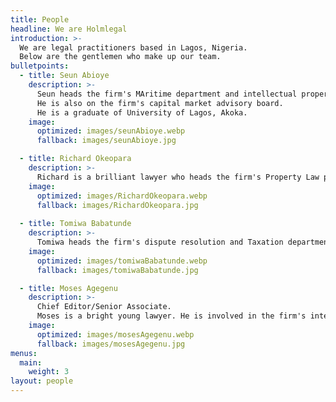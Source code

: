 ```yaml
---
title: People
headline: We are Holmlegal
introduction: >-
  We are legal practitioners based in Lagos, Nigeria.
  Below are the gentlemen who make up our team.
bulletpoints:
  - title: Seun Abioye
    description: >-
      Seun heads the firm's MAritime department and intellectual property practice.
      He is also on the firm's capital market advisory board.
      He is a graduate of University of Lagos, Akoka.
    image:
      optimized: images/seunAbioye.webp
      fallback: images/seunAbioye.jpg

  - title: Richard Okeopara
    description: >-
      Richard is a brilliant lawyer who heads the firm's Property Law practice, and has vast experience in Telecommunications and Entertainment Law. He is also on the firm's aadvisory board on Taxation and Policy. Richard is a graduate of University of Lagos, Akoka.
    image:
      optimized: images/RichardOkeopara.webp
      fallback: images/RichardOkeopara.jpg
  
  - title: Tomiwa Babatunde
    description: >-
      Tomiwa heads the firm's dispute resolution and Taxation department. He is on the firm's infrastructure advisory board and also a key player in corporate and commercial practices. He is a graduate of University of Lagos, Akoka.
    image:
      optimized: images/tomiwaBabatunde.webp
      fallback: images/tomiwaBabatunde.jpg

  - title: Moses Agegenu
    description: >-
      Chief Editor/Senior Associate.
      Moses is a bright young lawyer. He is involved in the firm's intellectual property practice and has particular interests in Fashion Law and Entertainment. He is also the Chief Editor of the Holm Legal journal. Moses is on the advisory board on real estate and property development. Moses is a graduate of Olabisi Onobanjo University, Ago Iwoye, Ogun State.
    image:
      optimized: images/mosesAgegenu.webp
      fallback: images/mosesAgegenu.jpg
menus:
  main:
    weight: 3
layout: people
---
```

